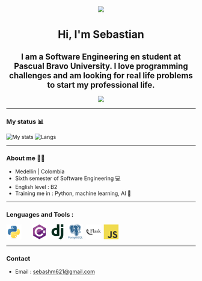 <div id="header" align="center">
    <img src="https://media.giphy.com/media/iIqmM5tTjmpOB9mpbn/giphy.gif" width="200"/>
    <h1 align="center">Hi, I'm Sebastian</h1>
    <h2 align="center">I am a Software Engineering en student at
        Pascual Bravo University. I love programming challenges and am looking for
        real life problems to start my professional life.
    </h2>
    <p align="center">
        <a href="https://instagram.com/joansebhm"><img src="https://img.shields.io/badge/instagram-833AB4.svg?style=for-the-badge&logo=instagram&logoColor=white"/></a>
    </p>
</div>

---

### My status 📊

![My stats](https://github-readme-stats.vercel.app/api?username=JoansebHM&show_icons=true&hide_border=true&theme=tokyonight)
![Langs](https://github-readme-stats.vercel.app/api/top-langs/?username=JoansebHM&layout=donut&hide_border=true&theme=tokyonight)

---

### About me 👨‍💻

- Medellin | Colombia
- Sixth semester of Software Engineering 💻
- English level : B2
- Training me in : Python, machine learning, AI 🤖

---

<div align="left">
    <h3>Lenguages and Tools :</h3>
    <div>
        <img src="https://github.com/devicons/devicon/blob/master/icons/python/python-original.svg" title="Python Icon" alt="Python"
        width="40" height="40" style="margin-right: 20px; display: inline-block;"/>&nbsp;
        <img src="https://github.com/devicons/devicon/blob/master/icons/csharp/csharp-original.svg" title="C# Icon" alt="C#"
        width="40" height="40" style="display: inline-block;"/>&nbsp;
        <img src="https://github.com/devicons/devicon/blob/master/icons/django/django-plain.svg" title="Django Icon" alt="Django"
        width="40" height="40" style="display: inline-block;"/>&nbsp;
        <img src="https://github.com/devicons/devicon/blob/master/icons/postgresql/postgresql-plain-wordmark.svg" title="PostgreSQL Icon" alt="PostgreSQL"
        width="40" height="40" style="display: inline-block;"/>&nbsp;
        <img src="https://github.com/devicons/devicon/blob/master/icons/flask/flask-original-wordmark.svg" title="Flask Icon" alt="Flask"
        width="40" height="40" style="display: inline-block;"/>&nbsp;
        <img src="https://github.com/devicons/devicon/blob/master/icons/javascript/javascript-original.svg" title="Js Icon" alt="Js"
        width="40" height="40" style="display: inline-block;"/>&nbsp;
    </div>
</div>

---

### Contact

- Email : <sebashm621@gmail.com>
